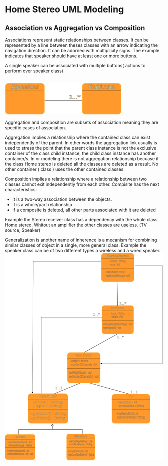 # Home Stereo UML Modeling

## Association vs Aggregation vs Composition

Associations represent static relationships between classes. It can
be represented by a line between theses classes with an arrow indicating
the navigation direction. It can be adorned with multiplicity signs.
The example indicates that speaker should have at least one or more buttons.

A single speaker can be associated with multiple buttons( actions to perform over speaker class)

<br>

 <img src="./img/speakerAssociation.png" height="100" alt="speaker Association"/>
 
Aggregation and composition are subsets of association meaning they are specific 
cases of association.

Aggregation implies a relationship where the contained class can exist independently of the parent.
In other words the aggregation link usually is used to stress the point that the parent
class instance is not the exclusive container of the class child instance, the child class instance has another container/s.
In or modeling there is not aggregation relationship becuase if the class Home stereo is deleted all the classes are deleted as a result. No other container ( class ) uses the other contained classes.

Composition implies a relationship where a relationship between two classes cannot exit independently from each other. 
Compisite has the next characteristics:
* It is a two-way association between the objects.
* It is a whole/part relationship
* If a composite is deleted, all other parts associated with it are deleted

Example the Stereo receiver class has a dependency with the whole class
Home stereo. Whitout an amplifier the other classes are useless. (TV source, Speaker)

Generalization is another name of inherence is a mecanism for combining similar classes of object in a single, more general class.
Example the speaker class can be of two different types a wireless and a wired speaker.
<br>
 <img src="./img/UMLHomeStereo.png" alt="UML HomeStero"/>

